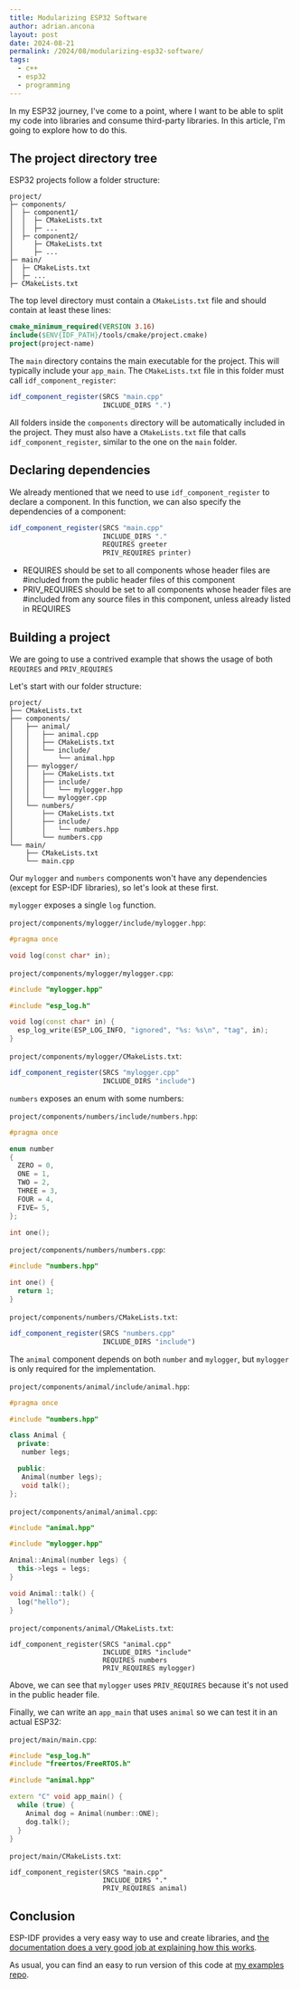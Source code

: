 ```yaml
---
title: Modularizing ESP32 Software
author: adrian.ancona
layout: post
date: 2024-08-21
permalink: /2024/08/modularizing-esp32-software/
tags:
  - c++
  - esp32
  - programming
---
```


In my ESP32 journey, I've come to a point, where I want to be able to split my code into libraries and consume third-party libraries. In this article, I'm going to explore how to do this.

## The project directory tree

ESP32 projects follow a folder structure:

```
project/
├─ components/
│  ├─ component1/
│  │  ├─ CMakeLists.txt
│  │  ├─ ...
│  ├─ component2/
│     ├─ CMakeLists.txt
│     ├─ ...
├─ main/
│  ├─ CMakeLists.txt
│  ├─ ...
├─ CMakeLists.txt
```

<!--more-->

The top level directory must contain a `CMakeLists.txt` file and should contain at least these lines:

```cmake
cmake_minimum_required(VERSION 3.16)
include($ENV{IDF_PATH}/tools/cmake/project.cmake)
project(project-name)
```

The `main` directory contains the main executable for the project. This will typically include your `app_main`. The `CMakeLists.txt` file in this folder must call `idf_component_register`:

```cmake
idf_component_register(SRCS "main.cpp"
                       INCLUDE_DIRS ".")
```

All folders inside the `components` directory will be automatically included in the project. They must also have a `CMakeLists.txt` file that calls `idf_component_register`, similar to the one on the `main` folder.

## Declaring dependencies

We already mentioned that we need to use `idf_component_register` to declare a component. In this function, we can also specify the dependencies of a component:

```cmake
idf_component_register(SRCS "main.cpp"
                       INCLUDE_DIRS "."
                       REQUIRES greeter
                       PRIV_REQUIRES printer)
```

- REQUIRES should be set to all components whose header files are #included from the public header files of this component
- PRIV_REQUIRES should be set to all components whose header files are #included from any source files in this component, unless already listed in REQUIRES

## Building a project

We are going to use a contrived example that shows the usage of both `REQUIRES` and `PRIV_REQUIRES`

Let's start with our folder structure:

```
project/
├── CMakeLists.txt
├── components/
│   ├── animal/
│   │   ├── animal.cpp
│   │   ├── CMakeLists.txt
│   │   └── include/
│   │       └── animal.hpp
│   ├── mylogger/
│   │   ├── CMakeLists.txt
│   │   ├── include/
│   │   │   └── mylogger.hpp
│   │   └── mylogger.cpp
│   └── numbers/
│       ├── CMakeLists.txt
│       ├── include/
│       │   └── numbers.hpp
│       └── numbers.cpp
└── main/
    ├── CMakeLists.txt
    └── main.cpp
```

Our `mylogger` and `numbers` components won't have any dependencies (except for ESP-IDF libraries), so let's look at these first.

`mylogger` exposes a single `log` function.

`project/components/mylogger/include/mylogger.hpp`:

```cpp
#pragma once

void log(const char* in);
```

`project/components/mylogger/mylogger.cpp`:

```cpp
#include "mylogger.hpp"

#include "esp_log.h"

void log(const char* in) {
  esp_log_write(ESP_LOG_INFO, "ignored", "%s: %s\n", "tag", in);
}
```

`project/components/mylogger/CMakeLists.txt`:

```cmake
idf_component_register(SRCS "mylogger.cpp"
                       INCLUDE_DIRS "include")
```

`numbers` exposes an enum with some numbers:

`project/components/numbers/include/numbers.hpp`:

```cpp
#pragma once

enum number
{
  ZERO = 0,
  ONE = 1,
  TWO = 2,
  THREE = 3,
  FOUR = 4,
  FIVE= 5,
};

int one();
```

`project/components/numbers/numbers.cpp`:

```cpp
#include "numbers.hpp"

int one() {
  return 1;
}
```

`project/components/numbers/CMakeLists.txt`:

```cmake
idf_component_register(SRCS "numbers.cpp"
                       INCLUDE_DIRS "include")
```

The `animal` component depends on both `number` and `mylogger`, but `mylogger` is only required for the implementation.

`project/components/animal/include/animal.hpp`:

```cpp
#pragma once

#include "numbers.hpp"

class Animal {
  private:
   number legs;

  public:
   Animal(number legs);
   void talk();
};
```

`project/components/animal/animal.cpp`:

```cpp
#include "animal.hpp"

#include "mylogger.hpp"

Animal::Animal(number legs) {
  this->legs = legs;
}

void Animal::talk() {
  log("hello");
}
```

`project/components/animal/CMakeLists.txt`:

```
idf_component_register(SRCS "animal.cpp"
                       INCLUDE_DIRS "include"
                       REQUIRES numbers
                       PRIV_REQUIRES mylogger)
```

Above, we can see that `mylogger` uses `PRIV_REQUIRES` because it's not used in the public header file.

Finally, we can write an `app_main` that uses `animal` so we can test it in an actual ESP32:

`project/main/main.cpp`:

```cpp
#include "esp_log.h"
#include "freertos/FreeRTOS.h"

#include "animal.hpp"

extern "C" void app_main() {
  while (true) {
    Animal dog = Animal(number::ONE);
    dog.talk();
  }
}
```

`project/main/CMakeLists.txt`:

```
idf_component_register(SRCS "main.cpp"
                       INCLUDE_DIRS "."
                       PRIV_REQUIRES animal)
```

## Conclusion

ESP-IDF provides a very easy way to use and create libraries, and [the documentation does a very good job at explaining how this works](https://docs.espressif.com/projects/esp-idf/en/stable/esp32/api-guides/build-system.html).

As usual, you can find an easy to run version of this code at [my examples repo](https://github.com/soonick/ncona-code-samples/tree/master/modularizing-esp32-software).

